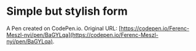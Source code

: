 # Simple but stylish form

A Pen created on CodePen.io. Original URL: [https://codepen.io/Ferenc-Meszl-nyi/pen/BaGYLqa](https://codepen.io/Ferenc-Meszl-nyi/pen/BaGYLqa).

